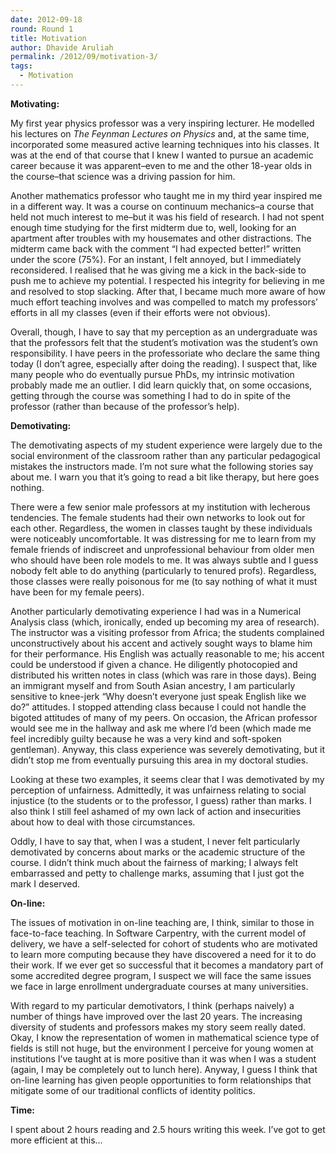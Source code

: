 ```yaml
---
date: 2012-09-18
round: Round 1
title: Motivation
author: Dhavide Aruliah
permalink: /2012/09/motivation-3/
tags:
  - Motivation
---
```

**Motivating:**

My first year physics professor was a very inspiring lecturer. He modelled his lectures on *The Feynman Lectures on Physics* and, at the same time, incorporated some measured active learning techniques into his classes. It was at the end of that course that I knew I wanted to pursue an academic career because it was apparent&#8211;even to me and the other 18-year olds in the course&#8211;that science was a driving passion for him.

Another mathematics professor who taught me in my third year inspired me in a different way. It was a course on continuum mechanics&#8211;a course that held not much interest to me&#8211;but it was his field of research. I had not spent enough time studying for the first midterm due to, well, looking for an apartment after troubles with my housemates and other distractions. The midterm came back with the comment &#8220;I had expected better!&#8221; written under the score (75%). For an instant, I felt annoyed, but I immediately reconsidered. I realised that he was giving me a kick in the back-side to push me to achieve my potential. I respected his integrity for believing in me and resolved to stop slacking. After that, I became much more aware of how much effort teaching involves and was compelled to match my professors&#8217; efforts in all my classes (even if their efforts were not obvious).

Overall, though, I have to say that my perception as an undergraduate was that the professors felt that the student&#8217;s motivation was the student&#8217;s own responsibility. I have peers in the professoriate who declare the same thing today (I don&#8217;t agree, especially after doing the reading). I suspect that, like many people who do eventually pursue PhDs, my intrinsic motivation probably made me an outlier. I did learn quickly that, on some occasions, getting through the course was something I had to do in spite of the professor (rather than because of the professor&#8217;s help).

**Demotivating:**

The demotivating aspects of my student experience were largely due to the social environment of the classroom rather than any particular pedagogical mistakes the instructors made. I&#8217;m not sure what the following stories say about me. I warn you that it&#8217;s going to read a bit like therapy, but here goes nothing.

There were a few senior male professors at my institution with lecherous tendencies. The female students had their own networks to look out for each other. Regardless, the women in classes taught by these individuals were noticeably uncomfortable. It was distressing for me to learn from my female friends of indiscreet and unprofessional behaviour from older men who should have been role models to me. It was always subtle and I guess nobody felt able to do anything (particularly to tenured profs). Regardless, those classes were really poisonous for me (to say nothing of what it must have been for my female peers).

Another particularly demotivating experience I had was in a Numerical Analysis class (which, ironically, ended up becoming my area of research). The instructor was a visiting professor from Africa; the students complained unconstructively about his accent and actively sought ways to blame him for their performance. His English was actually reasonable to me; his accent could be understood if given a chance. He diligently photocopied and distributed his written notes in class (which was rare in those days). Being an immigrant myself and from South Asian ancestry, I am particularly sensitive to knee-jerk &#8220;Why doesn&#8217;t everyone just speak English like we do?&#8221; attitudes. I stopped attending class because I could not handle the bigoted attitudes of many of my peers. On occasion, the African professor would see me in the hallway and ask me where I&#8217;d been (which made me feel incredibly guilty because he was a very kind and soft-spoken gentleman). Anyway, this class experience was severely demotivating, but it didn&#8217;t stop me from eventually pursuing this area in my doctoral studies.

Looking at these two examples, it seems clear that I was demotivated by my perception of unfairness. Admittedly, it was unfairness relating to social injustice (to the students or to the professor, I guess) rather than marks. I also think I still feel ashamed of my own lack of action and insecurities about how to deal with those circumstances.

Oddly, I have to say that, when I was a student, I never felt particularly demotivated by concerns about marks or the academic structure of the course. I didn&#8217;t think much about the fairness of marking; I always felt embarrassed and petty to challenge marks, assuming that I just got the mark I deserved.

**On-line:**

The issues of motivation in on-line teaching are, I think, similar to those in face-to-face teaching. In Software Carpentry, with the current model of delivery, we have a self-selected for cohort of students who are motivated to learn more computing because they have discovered a need for it to do their work. If we ever get so successful that it becomes a mandatory part of some accredited degree program, I suspect we will face the same issues we face in large enrollment undergraduate courses at many universities.

With regard to my particular demotivators, I think (perhaps naively) a number of things have improved over the last 20 years. The increasing diversity of students and professors makes my story seem really dated. Okay, I know the representation of women in mathematical science type of fields is still not huge, but the environment I perceive for young women at institutions I&#8217;ve taught at is more positive than it was when I was a student (again, I may be completely out to lunch here). Anyway, I guess I think that on-line learning has given people opportunities to form relationships that mitigate some of our traditional conflicts of identity politics.

**Time:**

I spent about 2 hours reading and 2.5 hours writing this week. I&#8217;ve got to get more efficient at this&#8230;
